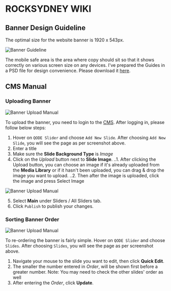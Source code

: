 # ROCKSYDNEY WIKI


## Banner Design Guideline

The optimal size for the website banner is 1920 x 543px. 

![Banner Guideline](https://github.com/viperfx07/rocksydney_banner_guideline.jpg)

The mobile safe area is the area where copy should sit so that it shows correctly on various screen size on any devices. I've prepared the Guides in a PSD file for design convenience. Please download it [here](https://github.com/viperfx07/rocksydney_banner_guideline.psd).


## CMS Manual

### Uploading Banner
![Banner Upload Manual](https://github.com/viperfx07/upload_banner_1.jpg)

To upload the banner, you need to login to the [CMS](https://rocksydney.org.au/admin). After logging in, please follow below steps:
1. Hover on `QODE Slider` and choose `Add New Slide`. After choosing `Add New Slide`, you will see the page as per screenshot above.
2. Enter a title
3. Make sure the **Slide Background Type** is _Image_
4. Click on the _Upload_ button next to **Slide Image**. 
..1. After clicking the Upload button, you can choose an image if it's already uploaded from the **Media Library** or if it hasn't been uploaded, you can drag & drop the image you want to upload.
..2. Then after the image is uploaded, click the image and press Select Image

![Banner Upload Manual](https://github.com/viperfx07/upload_banner_2.jpg)

5. Select **Main** under Sliders / All Sliders tab.
6. Click `Publish` to publish your changes.

### Sorting Banner Order

![Banner Upload Manual](https://github.com/viperfx07/upload_banner_3.jpg)

To re-ordering the banner is fairly simple. Hover on `QODE Slider` and choose `Slides`. After choosing `Slides`, you will see the page as per screenshot above.
1. Navigate your mouse to the slide you want to edit, then click **Quick Edit**. 
2. The smaller the number entered in _Order_, will be shown first before a greater number. Note: You may need to check the other slides' order as well
3. After entering the _Order_, click **Update**.